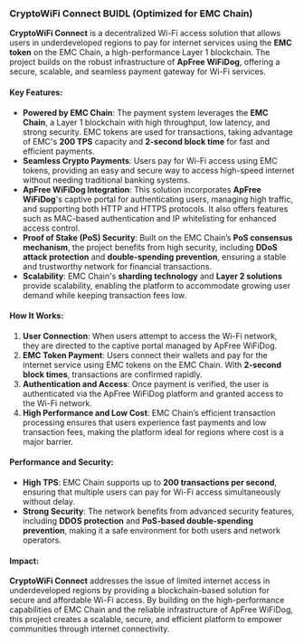 ### CryptoWiFi Connect BUIDL (Optimized for EMC Chain)

**CryptoWiFi Connect** is a decentralized Wi-Fi access solution that allows users in underdeveloped regions to pay for internet services using the **EMC token** on the EMC Chain, a high-performance Layer 1 blockchain. The project builds on the robust infrastructure of **ApFree WiFiDog**, offering a secure, scalable, and seamless payment gateway for Wi-Fi services.

#### Key Features:
- **Powered by EMC Chain**: The payment system leverages the **EMC Chain**, a Layer 1 blockchain with high throughput, low latency, and strong security. EMC tokens are used for transactions, taking advantage of EMC's **200 TPS** capacity and **2-second block time** for fast and efficient payments.
- **Seamless Crypto Payments**: Users pay for Wi-Fi access using EMC tokens, providing an easy and secure way to access high-speed internet without needing traditional banking systems.
- **ApFree WiFiDog Integration**: This solution incorporates **ApFree WiFiDog**'s captive portal for authenticating users, managing high traffic, and supporting both HTTP and HTTPS protocols. It also offers features such as MAC-based authentication and IP whitelisting for enhanced access control.
- **Proof of Stake (PoS) Security**: Built on the EMC Chain’s **PoS consensus mechanism**, the project benefits from high security, including **DDoS attack protection** and **double-spending prevention**, ensuring a stable and trustworthy network for financial transactions.
- **Scalability**: EMC Chain's **sharding technology** and **Layer 2 solutions** provide scalability, enabling the platform to accommodate growing user demand while keeping transaction fees low.

#### How It Works:
1. **User Connection**: When users attempt to access the Wi-Fi network, they are directed to the captive portal managed by ApFree WiFiDog.
2. **EMC Token Payment**: Users connect their wallets and pay for the internet service using EMC tokens on the EMC Chain. With **2-second block times**, transactions are confirmed rapidly.
3. **Authentication and Access**: Once payment is verified, the user is authenticated via the ApFree WiFiDog platform and granted access to the Wi-Fi network.
4. **High Performance and Low Cost**: EMC Chain’s efficient transaction processing ensures that users experience fast payments and low transaction fees, making the platform ideal for regions where cost is a major barrier.

#### Performance and Security:
- **High TPS**: EMC Chain supports up to **200 transactions per second**, ensuring that multiple users can pay for Wi-Fi access simultaneously without delay.
- **Strong Security**: The network benefits from advanced security features, including **DDOS protection** and **PoS-based double-spending prevention**, making it a safe environment for both users and network operators.

#### Impact:
**CryptoWiFi Connect** addresses the issue of limited internet access in underdeveloped regions by providing a blockchain-based solution for secure and affordable Wi-Fi access. By building on the high-performance capabilities of EMC Chain and the reliable infrastructure of ApFree WiFiDog, this project creates a scalable, secure, and efficient platform to empower communities through internet connectivity.

